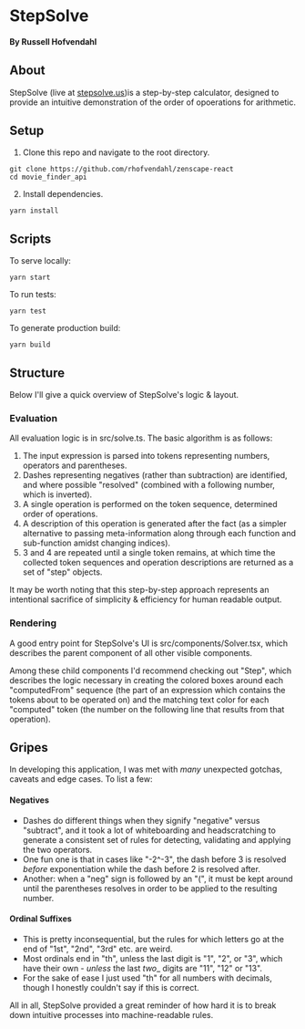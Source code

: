 # StepSolve

#### By Russell Hofvendahl

## About
StepSolve (live at [stepsolve.us](https://stepsolve.us))is a step-by-step calculator, designed to provide an intuitive demonstration of the order of opoerations for arithmetic.

## Setup
1. Clone this repo and navigate to the root directory.
```
git clone https://github.com/rhofvendahl/zenscape-react
cd movie_finder_api
```

2. Install dependencies.
```
yarn install
```

## Scripts
To serve locally:
```
yarn start
```

To run tests:
```
yarn test
```

To generate production build:
```
yarn build
```

## Structure
Below I'll give a quick overview of StepSolve's logic & layout.

### Evaluation
All evaluation logic is in src/solve.ts. The basic algorithm is as follows:

1. The input expression is parsed into tokens representing numbers, operators and parentheses.
2. Dashes representing negatives (rather than subtraction) are identified, and where possible "resolved" (combined with a following number, which is inverted).
3. A single operation is performed on the token sequence, determined order of operations.
4. A description of this operation is generated after the fact (as a simpler alternative to passing meta-information along through each function and sub-function amidst changing indices).
5. 3 and 4 are repeated until a single token remains, at which time the collected token sequences and operation descriptions are returned as a set of "step" objects.

It may be worth noting that this step-by-step approach represents an intentional sacrifice of simplicity & efficiency for human readable output.

### Rendering
A good entry point for StepSolve's UI is src/components/Solver.tsx, which describes the parent component of all other visible components.

Among these child components I'd recommend checking out "Step", which describes the logic necessary in creating the colored boxes around each "computedFrom" sequence (the part of an expression which contains the tokens about to be operated on) and the matching text color for each "computed" token (the number on the following line that results from that operation).

## Gripes
In developing this application, I was met with _many_ unexpected gotchas, caveats and edge cases. To list a few:

#### Negatives
* Dashes do different things when they signify "negative" versus "subtract", and it took a lot of whiteboarding and headscratching to generate a consistent set of rules for detecting, validating and applying the two operators.
* One fun one is that in cases like "-2^-3", the dash before 3 is resolved _before_ exponentiation while the dash before 2 is resolved after.
* Another: when a "neg" sign is followed by an "(", it must be kept around until the parentheses resolves in order to be applied to the resulting number.

#### Ordinal Suffixes
* This is pretty inconsequential, but the rules for which letters go at the end of "1st", "2nd", "3rd" etc. are weird.
* Most ordinals end in "th", unless the last digit is "1", "2", or "3", which have their own - _unless_ the last _two__ digits are "11", "12" or "13".
* For the sake of ease I just used "th" for all numbers with decimals, though I honestly couldn't say if this is correct.

All in all, StepSolve provided a great reminder of how hard it is to break down intuitive processes into machine-readable rules.